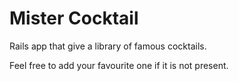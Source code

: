 # Mister Cocktail

Rails app that give a library of famous cocktails.

Feel free to add your favourite one if it is not present.
